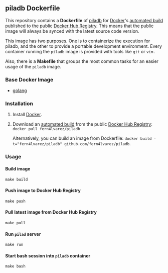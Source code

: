 ## piladb Dockerfile

This repository contains a **Dockerfile** of [piladb](https://github.com/fern4lvarez/piladb)
for [Docker](https://www.docker.com/)'s [automated build](https://registry.hub.docker.com/u/fern4lvarez/piladb/)
published to the public [Docker Hub Registry](https://registry.hub.docker.com/).
This means that the public image will always be synced with the latest source
code version.

This image has two purposes. One is to containerize the execution for piladb,
and the other to provide a portable development environment. Every container
running the `piladb` image is provided with tools like `git` or `vim.`

Also, there is a  **Makefile** that groups the most common tasks
for an easier usage of the `piladb` image.


### Base Docker Image

* [golang](https://hub.docker.com/_/golang/)


### Installation

1. Install [Docker](https://www.docker.com/).

2. Download an [automated build](https://registry.hub.docker.com/u/fern4lvarez/piladb/)
   from the public [Docker Hub Registry](https://registry.hub.docker.com/): `docker pull fern4lvarez/piladb`

   Alternatively, you can build an image from Dockerfile: `docker build -t="fern4lvarez/piladb" github.com/fern4lvarez/piladb`.


### Usage

#### Build image

```
make build
```

#### Push image to Docker Hub Registry

```
make push
```

#### Pull latest image from Docker Hub Registry

```
make pull
```

#### Run `pilad` server

```
make run
```

#### Start bash session into `piladb` container

```
make bash
```
